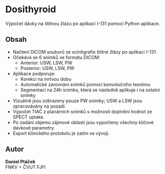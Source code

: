 # Dosithyroid

Výpočet dávky na štítnou žlázu po aplikaci I-131 pomocí Python aplikace.

## Obsah

- Načtení DICOM souborů ze scintigrafie štítné žlázy po aplikaci I-131.
- Očekává se 6 snímků ve formátu DICOM:
  - Anterior: USW, LSW, PW
  - Posterior: USW, LSW, PW
- Aplikace podporuje:
  - Korekci na mrtvou dobu
  - Automatické zarovnání snímků pomocí konvolučního teorému
  - Segmentaci na 24h snímku, která se následně aplikuje i na ostatní snímky
- Vizuálně jsou zobrazeny pouze PW snímky; USW a LSW jsou zpracovávány na pozadí.
- Výpočet TIAC z planárních snímků s možností doplnění hodnot ze SPECT uptake.
- Po zadání objemu zájmové oblasti jsou vypočteny všechny klíčové dávkové parametry.
- Export klinického protokolu je zatím ve vývoji.

## Autor

**Daniel Ptáček**  
FNKV + ČVUT FJFI
